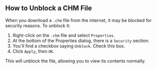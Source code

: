 ## How to Unblock a CHM File

When you download a `.chm` file from the internet, it may be blocked for security reasons. To unblock it:

1. Right-click on the `.chm` file and select `Properties`.
2. At the bottom of the Properties dialog, there is a `Security` section.
3. You'll find a checkbox saying `Unblock`. Check this box.
4. Click `Apply`, then `OK`.

This will unblock the file, allowing you to view its contents normally.
